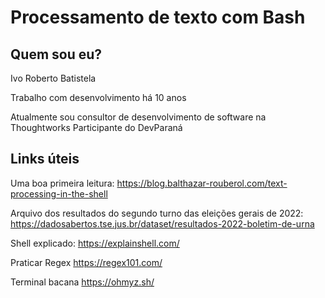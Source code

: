 # Processamento de texto com Bash

## Quem sou eu?

Ivo Roberto Batistela

Trabalho com desenvolvimento há 10 anos

Atualmente sou consultor de desenvolvimento de software na Thoughtworks
Participante do DevParaná

## Links úteis

Uma boa primeira leitura:
https://blog.balthazar-rouberol.com/text-processing-in-the-shell

Arquivo dos resultados do segundo turno das eleições gerais de 2022:
https://dadosabertos.tse.jus.br/dataset/resultados-2022-boletim-de-urna

Shell explicado:
https://explainshell.com/

Praticar Regex
https://regex101.com/

Terminal bacana
https://ohmyz.sh/
